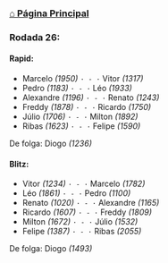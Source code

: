 ### [⌂ Página Principal](https://grupo-de-xadrez.github.io/)

### Rodada 26:

#### Rapid:

* Marcelo *(1950)* `· - ·` Vitor *(1317)*  
* Pedro *(1183)* `· - ·` Léo *(1933)*  
* Alexandre *(1196)* `· - ·` Renato *(1243)*  
* Freddy *(1878)* `· - ·` Ricardo *(1750)*  
* Júlio *(1706)* `· - ·` Milton *(1892)*  
* Ribas *(1623)* `· - ·` Felipe *(1590)*  

De folga: Diogo *(1236)*

#### Blitz:

* Vitor *(1234)* `· - ·` Marcelo *(1782)*  
* Léo *(1861)* `· - ·` Pedro *(1100)*  
* Renato *(1020)* `· - ·` Alexandre *(1165)*  
* Ricardo *(1607)* `· - ·` Freddy *(1809)*  
* Milton *(1672)* `· - ·` Júlio *(1532)*  
* Felipe *(1387)* `· - ·` Ribas *(2055)*  

De folga: Diogo *(1493)*

